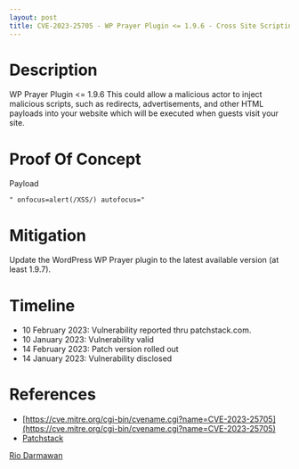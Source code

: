 ```yaml
---
layout: post
title: CVE-2023-25705 - WP Prayer Plugin <= 1.9.6 - Cross Site Scripting (XSS)
---
```


Description
============
WP Prayer Plugin <= 1.9.6 This could allow a malicious actor to inject malicious scripts, such as redirects, advertisements, and other HTML payloads into your website which will be executed when guests visit your site.

Proof Of Concept
============
Payload

~~~
" onfocus=alert(/XSS/) autofocus="
~~~

Mitigation
============ 
Update the WordPress WP Prayer plugin to the latest available version (at least 1.9.7).

Timeline
============ 
  * 10 February 2023: Vulnerability reported thru patchstack.com.
  * 10 January 2023: Vulnerability valid
  * 14 February 2023: Patch version rolled out
  * 14 January 2023: Vulnerability disclosed

References
============ 
  * [https://cve.mitre.org/cgi-bin/cvename.cgi?name=CVE-2023-25705](https://cve.mitre.org/cgi-bin/cvename.cgi?name=CVE-2023-25705)
  * [Patchstack](https://patchstack.com/database/vulnerability/wp-prayer/wordpress-wp-prayer-plugin-1-9-6-cross-site-scripting-xss)



[Rio Darmawan](https://patchstack.com/database/researcher/0f0ce3de-fbab-4348-9729-a5ef92c74b3e)
